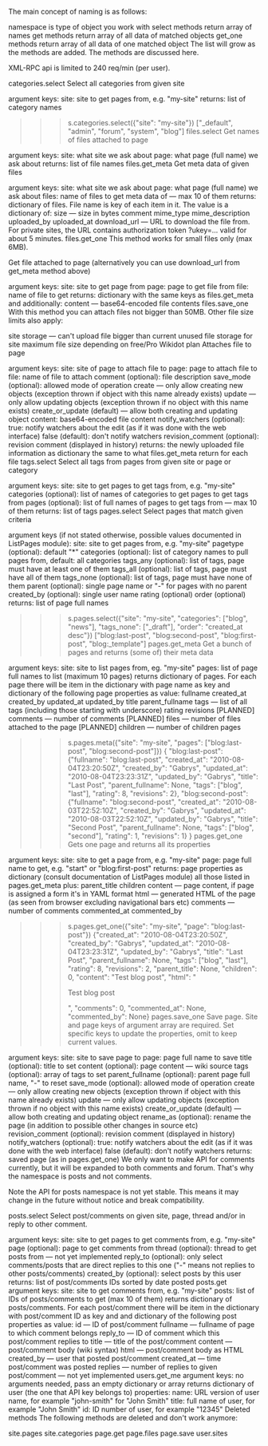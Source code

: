 The main concept of naming is as follows:

namespace is type of object you work with
select methods return array of names
get methods return array of all data of matched objects
get_one methods return array of all data of one matched object
The list will grow as the methods are added. The methods are discussed here.

XML-RPC api is limited to 240 req/min (per user).

categories.select
Select all categories from given site

argument keys:
site: site to get pages from, e.g. "my-site"
returns: list of category names
>>> s.categories.select({"site": "my-site"})
["_default", "admin", "forum", "system", "blog"]
files.select
Get names of files attached to page

argument keys:
site: what site we ask about
page: what page (full name) we ask about
returns: list of file names
files.get_meta
Get meta data of given files

argument keys:
site: what site we ask about
page: what page (full name) we ask about
files: name of files to get meta data of — max 10 of them
returns: dictionary of files. File name is key of each item in it. The value is a dictionary of:
size — size in bytes
comment
mime_type
mime_description
uploaded_by
uploaded_at
download_url — URL to download the file from. For private sites, the URL contains authorization token ?ukey=... valid for about 5 minutes.
files.get_one
This method works for small files only (max 6MB).

Get file attached to page (alternatively you can use download_url from get_meta method above)

argument keys:
site: site to get page from
page: page to get file from
file: name of file to get
returns: dictionary with the same keys as files.get_meta and additionally:
content — base64-encoded file contents
files.save_one
With this method you can attach files not bigger than 50MB. Other file size limits also apply:

site storage — can't upload file bigger than current unused file storage for site
maximum file size depending on free/Pro Wikidot plan
Attaches file to page

argument keys:
site: site of page to attach file to
page: page to attach file to
file: name of file to attach
comment (optional): file description
save_mode (optional): allowed mode of operation
create — only allow creating new objects (exception thrown if object with this name already exists)
update — only allow updating objects (exception thrown if no object with this name exists)
create_or_update (default) — allow both creating and updating object
content: base64-encoded file content
notify_watchers (optional):
true: notify watchers about the edit (as if it was done with the web interface)
false (default): don't notify watchers
revision_comment (optional): revision comment (displayed in history)
returns: the newly uploaded file information as dictionary the same to what files.get_meta return for each file
tags.select
Select all tags from pages from given site or page or category

argument keys:
site: site to get pages to get tags from, e.g. "my-site"
categories (optional): list of names of categories to get pages to get tags from
pages (optional): list of full names of pages to get tags from — max 10 of them
returns: list of tags
pages.select
Select pages that match given criteria

argument keys (if not stated otherwise, possible values documented in ListPages module):
site: site to get pages from, e.g. "my-site"
pagetype (optional): default "*"
categories (optional): list of category names to pull pages from, default: all categories
tags_any (optional): list of tags, page must have at least one of them
tags_all (optional): list of tags, page must have all of them
tags_none (optional): list of tags, page must have none of them
parent (optional): single page name or "-" for pages with no parent
created_by (optional): single user name
rating (optional)
order (optional)
returns: list of page full names
>>> s.pages.select({"site": "my-site", "categories": ["blog", "news"], "tags_none": ["_draft"], "order": "created_at desc"})
["blog:last-post", "blog:second-post", "blog:first-post", "blog:_template"]
pages.get_meta
Get a bunch of pages and returns (some of) their meta data

argument keys:
site: site to list pages from, eg. "my-site"
pages: list of page full names to list (maximum 10 pages)
returns dictionary of pages. For each page there will be item in the dictionary with page name as key and dictionary of the following page properties as value:
fullname
created_at
created_by
updated_at
updated_by
title
parent_fullname
tags — list of all tags (including those starting with underscore)
rating
revisions
[PLANNED] comments — number of comments
[PLANNED] files — number of files attached to the page
[PLANNED] children — number of children pages
>>> s.pages.meta({"site": "my-site", "pages": ["blog:last-post", "blog:second-post"]})
{
 "blog:last-post": {"fullname": "blog:last-post", "created_at": "2010-08-04T23:20:50Z", "created_by": "Gabrys", "updated_at": "2010-08-04T23:23:31Z", "updated_by": "Gabrys", "title": "Last Post", "parent_fullname": None, "tags": ["blog", "last"], "rating": 8, "revisions": 2},
 "blog:second-post": {"fullname": "blog:second-post", "created_at": "2010-08-03T22:52:10Z", "created_by": "Gabrys", "updated_at": "2010-08-03T22:52:10Z", "updated_by": "Gabrys", "title": "Second Post", "parent_fullname": None, "tags": ["blog", "second"], "rating": 1, "revisions": 1}
}
pages.get_one
Gets one page and returns all its properties

argument keys:
site: site to get a page from, e.g. "my-site"
page: page full name to get, e.g. "start" or "blog:first-post"
returns: page properties as dictionary (consult documentation of ListPages module)
all those listed in pages.get_meta plus:
parent_title
children
content — page content, if page is assigned a form it's in YAML format
html — generated HTML of the page (as seen from browser excluding navigational bars etc)
comments — number of comments
commented_at
commented_by
>>> s.pages.get_one({"site": "my-site", "page": "blog:last-post"})
{"created_at": "2010-08-04T23:20:50Z", "created_by": "Gabrys", "updated_at": "2010-08-04T23:23:31Z", "updated_by": "Gabrys", "title": "Last Post", "parent_fullname": None, "tags": ["blog", "last"], "rating": 8, "revisions": 2, "parent_title": None, "children": 0, "content": "Test blog post", "html": "<p>Test blog post</p>", "comments": 0, "commented_at": None, "commented_by": None}
pages.save_one
Save page. Site and page keys of argument array are required. Set specific keys to update the properties, omit to keep current values.

argument keys:
site: site to save page to
page: page full name to save
title (optional): title to set
content (optional): page content — wiki source
tags (optional): array of tags to set
parent_fullname (optional): parent page full name, "-" to reset
save_mode (optional): allowed mode of operation
create — only allow creating new objects (exception thrown if object with this name already exists)
update — only allow updating objects (exception thrown if no object with this name exists)
create_or_update (default) — allow both creating and updating object
rename_as (optional): rename the page (in addition to possible other changes in source etc)
revision_comment (optional): revision comment (displayed in history)
notify_watchers (optional):
true: notify watchers about the edit (as if it was done with the web interface)
false (default): don't notify watchers
returns: saved page (as in pages.get_one)
We only want to make API for comments currently, but it will be expanded to both comments and forum. That's why the namespace is posts and not comments.

Note the API for posts namespace is not yet stable. This means it may change in the future without notice and break compatibility.

posts.select
Select post/comments on given site, page, thread and/or in reply to other comment.

argument keys:
site: site to get pages to get comments from, e.g. "my-site"
page (optional): page to get comments from
thread (optional): thread to get posts from — not yet implemented
reply_to (optional): only select comments/posts that are direct replies to this one ("-" means not replies to other posts/comments)
created_by (optional): select posts by this user
returns: list of post/comments IDs sorted by date posted
posts.get
argument keys:
site: site to get comments from, e.g. "my-site"
posts: list of IDs of posts/comments to get (max 10 of them)
returns dictionary of posts/comments. For each post/comment there will be item in the dictionary with post/comment ID as key and and dictionary of the following post properties as value:
id — ID of post/comment
fullname — fullname of page to which comment belongs
reply_to — ID of comment which this post/comment replies to
title — title of the post/comment
content — post/comment body (wiki syntax)
html — post/comment body as HTML
created_by — user that posted post/comment
created_at — time post/comment was posted
replies — number of replies to given post/comment — not yet implemented
users.get_me
argument keys:
no arguments needed, pass an empty dictionary or array
returns dictionary of user (the one that API key belongs to) properties:
name: URL version of user name, for example "john-smith" for "John Smith"
title: full name of user, for example "John Smith"
id: ID number of user, for example "12345"
Deleted methods
The following methods are deleted and don't work anymore:

site.pages
site.categories
page.get
page.files
page.save
user.sites